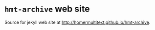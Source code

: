 # `hmt-archive` web site #

Source for jekyll web site at <http://homermultitext.github.io/hmt-archive>.
